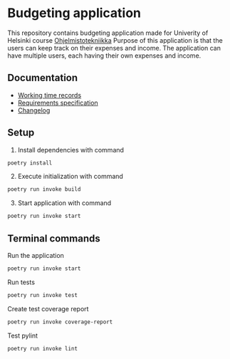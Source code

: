 # Budgeting application 
This repository contains budgeting application made for Univerity of Helsinki course [Ohjelmistotekniikka](https://courses.helsinki.fi/fi/tkt20002)
Purpose of this application is that the users can keep track on their expenses and income. The application can have multiple users, each having their own expenses and income.


## Documentation 
- [Working time records](https://github.com/oheinonen/ot-harjoitustyo/blob/master/documentation/working_time_records.md)
- [Requirements specification](https://github.com/oheinonen/ot-harjoitustyo/blob/master/documentation/requirement_specification.md)
- [Changelog](https://github.com/oheinonen/ot-harjoitustyo/blob/master/documentation/changelog.md)

## Setup

1. Install dependencies with command
```bash
poetry install
```

2. Execute initialization with command

```bash
poetry run invoke build
```

3. Start application with command

```bash
poetry run invoke start
```

## Terminal commands
Run the application
```bash
poetry run invoke start
```
Run tests
```bash
poetry run invoke test
```

Create test coverage report
```bash
poetry run invoke coverage-report
```

Test pylint
```bash
poetry run invoke lint
```
